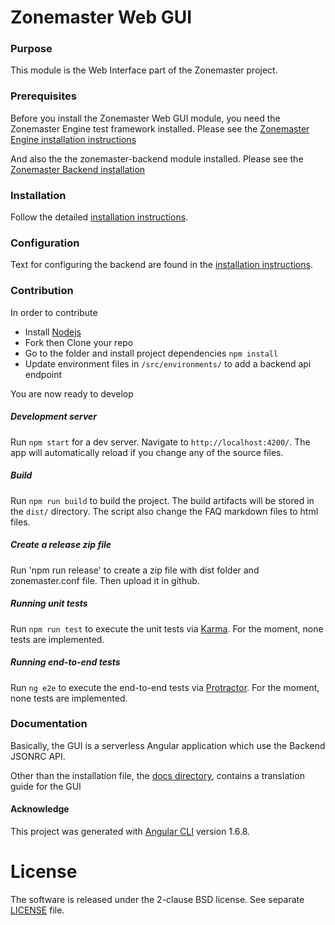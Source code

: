 Zonemaster Web GUI
==========

### Purpose
This module is the Web Interface part of the Zonemaster project. 

### Prerequisites
Before you install the Zonemaster Web GUI module, you need the
Zonemaster Engine test framework installed. Please see the
[Zonemaster Engine installation instructions](https://github.com/dotse/zonemaster-engine/blob/master/docs/Installation.md)

And also the the zonemaster-backend module installed. Please see the [Zonemaster
Backend installation](https://github.com/dotse/zonemaster-backend/blob/master/docs/Installation.md)

### Installation

Follow the detailed [installation instructions](docs/Installation.md).

### Configuration 

Text for configuring the backend are found in the [installation
instructions](docs/Installation.md).

### Contribution
In order to contribute
* Install [Nodejs](https://nodejs.org) 
* Fork then Clone your repo 
* Go to the folder and install project dependencies `npm install`
* Update environment files in `/src/environments/` to add a backend api endpoint

You are now ready to develop 

##### Development server
Run `npm start` for a dev server. Navigate to `http://localhost:4200/`. The app will automatically reload if you change any of the source files.

##### Build
Run `npm run build` to build the project. The build artifacts will be stored in the `dist/` directory.
The script also change the FAQ markdown files to html files.

##### Create a release zip file
Run 'npm run release' to create a zip file with dist folder and zonemaster.conf file. Then upload it in github.

##### Running unit tests
Run `npm run test` to execute the unit tests via [Karma](https://karma-runner.github.io).
For the moment, none tests are implemented.

##### Running end-to-end tests
Run `ng e2e` to execute the end-to-end tests via [Protractor](http://www.protractortest.org/).
For the moment, none tests are implemented.

### Documentation

Basically, the GUI is a serverless Angular application which use the Backend JSONRC API.

Other than the installation file, the [docs directory](docs/), contains a translation guide for the GUI

#### Acknowledge
This project was generated with [Angular CLI](https://github.com/angular/angular-cli) version 1.6.8.

License
=======

The software is released under the 2-clause BSD license. See separate
[LICENSE](LICENSE) file.



